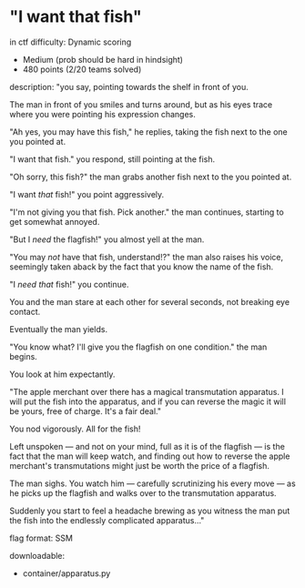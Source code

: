 # "I want that fish"

in ctf difficulty: Dynamic scoring
 - Medium (prob should be hard in hindsight)
 - 480 points (2/20 teams solved)

description:
  "you say, pointing towards the shelf in front of you.

  The man in front of you smiles and turns around,
  but as his eyes trace where you were pointing his expression changes.


  \"Ah yes, you may have this fish,\" he replies, taking the fish next to the one you pointed at.


  \"I want that fish.\" you respond, still pointing at the fish.


  \"Oh sorry, this fish?\" the man grabs another fish next to the you pointed at.


  \"I want _that_ fish!\" you point aggressively.


  \"I'm not giving you that fish. Pick another.\" the man continues, starting to get somewhat annoyed.


  \"But I _need_ the flagfish!\" you almost yell at the man.


  \"You may _not_ have that fish, understand!?\" 
  the man also raises his voice, seemingly taken aback by the fact that you know the name of the fish.


  \"I _need that_ fish!\" you continue.


  You and the man stare at each other for several seconds, not breaking eye contact.


  Eventually the man yields.


  \"You know what? I'll give you the flagfish on one condition.\" the man begins.
  

  You look at him expectantly.


  \"The apple merchant over there has a magical transmutation apparatus. 
  I will put the fish into the apparatus, and if you can reverse the magic it will be yours, free of charge.
  It's a fair deal.\"
  

  You nod vigorously. All for the fish!


  Left unspoken — and not on your mind, full as it is of the flagfish — is the fact that the man will keep watch, 
  and finding out how to reverse the apple merchant's transmutations might just be worth the price of a flagfish.


  The man sighs.
  You watch him — carefully scrutinizing his every move — as he picks up the flagfish 
  and walks over to the transmutation apparatus.


  Suddenly you start to feel a headache brewing as you witness the man put the fish into the endlessly complicated apparatus..."

flag format: SSM

downloadable: 
 - container/apparatus.py